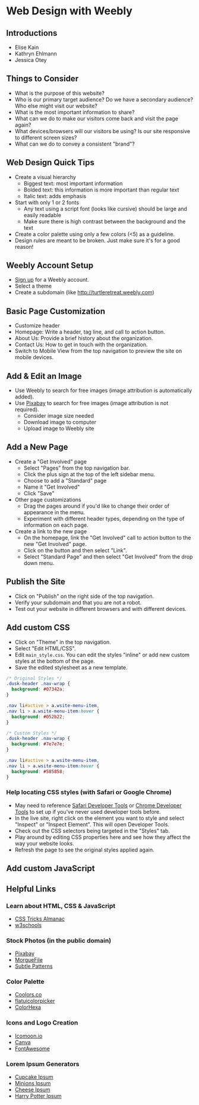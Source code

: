 # Web Design with Weebly

## Introductions
- Elise Kain
- Kathryn Ehlmann
- Jessica Otey

## Things to Consider
- What is the purpose of this website?
- Who is our primary target audience? Do we have a secondary audience? Who else might visit our website?
- What is the most important information to share?
- What can we do to make our visitors come back and visit the page again?
- What devices/browsers will our visitors be using? Is our site responsive to different screen sizes?
- What can we do to convey a consistent "brand"?

## Web Design Quick Tips
- Create a visual hierarchy
  - Biggest text: most important information
  - Bolded text: this information is more important than regular text
  - Italic text: adds emphasis
- Start with only 1 or 2 fonts
  - Any text using a script font (looks like cursive) should be large and easily readable
  - Make sure there is high contrast between the background and the text
- Create a color palette using only a few colors (&lt;5) as a guideline.
- Design rules are meant to be broken. Just make sure it's for a good reason!

## Weebly Account Setup
- [Sign up](http://www.weebly.com/signup) for a Weebly account.
- Select a theme
- Create a subdomain (like http://turtleretreat.weebly.com)

## Basic Page Customization
- Customize header
- Homepage: Write a header, tag line, and call to action button.
- About Us: Provide a brief history about the organization.
- Contact Us: How to get in touch with the organization.
- Switch to Mobile View from the top navigation to preview the site on mobile devices.

## Add &amp; Edit an Image
- Use Weebly to search for free images (image attribution is automatically added).
- Use [Pixabay](https://pixabay.com/) to search for free images (image attribution is not required).
  - Consider image size needed
  - Download image to computer
  - Upload image to Weebly site

## Add a New Page
- Create a "Get Involved" page
  - Select "Pages" from the top navigation bar.
  - Click the plus sign at the top of the left sidebar menu.
  - Choose to add a "Standard" page
  - Name it "Get Involved"
  - Click "Save"
- Other page customizations
  - Drag the pages around if you'd like to change their order of appearance in the menu.
  - Experiment with different header types, depending on the type of information on each page.
- Create a link to the new page
  - On the homepage, link the "Get Involved" call to action button to the new "Get Involved" page.
  - Click on the button and then select "Link".
  - Select "Standard Page" and then select "Get Involved" from the drop down menu.

## Publish the Site
- Click on "Publish" on the right side of the top navigation.
- Verify your subdomain and that you are not a robot.
- Test out your website in different browsers and with different devices.

## Add custom CSS
- Click on "Theme" in the top navigation.
- Select "Edit HTML/CSS".
- Edit `main_style.css`. You can edit the styles "inline" or add new custom styles at the bottom of the page.
- Save the edited stylesheet as a new template.

```css
/* Original Styles */
.dusk-header .nav-wrap {
  background: #07342a;
}

.nav li#active > a.wsite-menu-item,
.nav li > a.wsite-menu-item:hover {
  background: #052b22;
}

/* Custom Styles */
.dusk-header .nav-wrap {
  background: #7e7e7e;
}

.nav li#active > a.wsite-menu-item,
.nav li > a.wsite-menu-item:hover {
  background: #585858;
}
```

### Help locating CSS styles (with Safari or Google Chrome)
- May need to reference [Safari Developer Tools](http://debugbrowser.com/#safari) or [Chrome Developer Tools](http://debugbrowser.com/#chrome) to set up if you've never used developer tools before.
- In the live site, right click on the element you want to style and select "Inspect" or "Inspect Element". This will open Developer Tools.
- Check out the CSS selectors being targeted in the "Styles" tab.
- Play around by editing CSS properties here and see how they affect the way your website looks.
- Refresh the page to see the original styles applied again.

## Add custom JavaScript

## Helpful Links

### Learn about HTML, CSS &amp; JavaScript
- [CSS Tricks Almanac](https://css-tricks.com/almanac/)
- [w3schools](http://www.w3schools.com/)

### Stock Photos (in the public domain)
- [Pixabay](https://pixabay.com/)
- [MorgueFile](http://www.morguefile.com/)
- [Subtle Patterns](http://subtlepatterns.com/)

### Color Palette
- [Coolors.co](https://coolors.co/app)
- [flatuicolorpicker](http://www.flatuicolorpicker.com/)
- [ColorHexa](http://www.colorhexa.com/)

### Icons and Logo Creation
- [Icomoon.io](https://icomoon.io/app/#/select)
- [Canva](https://www.canva.com/)
- [FontAwesome](https://fortawesome.github.io/Font-Awesome/)

### Lorem Ipsum Generators
- [Cupcake Ipsum](http://www.cupcakeipsum.com/)
- [Minions Ipsum](http://www.minionsipsum.com/)
- [Cheese Ipsum](http://www.cheeseipsum.co.uk/)
- [Harry Potter Ipsum](http://www.christinachern.com/hpipsum/)
